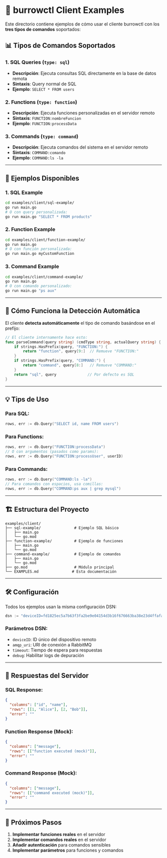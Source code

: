 # 🐇 burrowctl Client Examples

Este directorio contiene ejemplos de cómo usar el cliente burrowctl con los **tres tipos de comandos** soportados:

## 📊 Tipos de Comandos Soportados

### 1. **SQL Queries** (`type: sql`)
- **Descripción**: Ejecuta consultas SQL directamente en la base de datos remota
- **Sintaxis**: Query normal de SQL
- **Ejemplo**: `SELECT * FROM users`

### 2. **Functions** (`type: function`)
- **Descripción**: Ejecuta funciones personalizadas en el servidor remoto
- **Sintaxis**: `FUNCTION:nombreFuncion`
- **Ejemplo**: `FUNCTION:processData`

### 3. **Commands** (`type: command`)
- **Descripción**: Ejecuta comandos del sistema en el servidor remoto
- **Sintaxis**: `COMMAND:comando`
- **Ejemplo**: `COMMAND:ls -la`

---

## 🚀 Ejemplos Disponibles

### 1. SQL Example
```bash
cd examples/client/sql-example/
go run main.go
# O con query personalizada:
go run main.go "SELECT * FROM products"
```

### 2. Function Example
```bash
cd examples/client/function-example/
go run main.go
# O con función personalizada:
go run main.go myCustomFunction
```

### 3. Command Example
```bash
cd examples/client/command-example/
go run main.go
# O con comando personalizado:
go run main.go "ps aux"
```

---

## 🔧 Cómo Funciona la Detección Automática

El cliente **detecta automáticamente** el tipo de comando basándose en el prefijo:

```go
// El cliente internamente hace esto:
func parseCommand(query string) (cmdType string, actualQuery string) {
    if strings.HasPrefix(query, "FUNCTION:") {
        return "function", query[9:]  // Remueve "FUNCTION:"
    }
    if strings.HasPrefix(query, "COMMAND:") {
        return "command", query[8:]   // Remueve "COMMAND:"
    }
    return "sql", query              // Por defecto es SQL
}
```

---

## 💡 Tips de Uso

### Para SQL:
```go
rows, err := db.Query("SELECT id, name FROM users")
```

### Para Functions:
```go
rows, err := db.Query("FUNCTION:processData")
// O con argumentos (pasados como params):
rows, err := db.Query("FUNCTION:processUser", userID)
```

### Para Commands:
```go
rows, err := db.Query("COMMAND:ls -la")
// Para comandos con espacios, usa comillas:
rows, err := db.Query("COMMAND:ps aux | grep mysql")
```

---

## 🏗️ Estructura del Proyecto

```
examples/client/
├── sql-example/               # Ejemplo SQL básico
│   ├── main.go
│   └── go.mod
├── function-example/          # Ejemplo de funciones
│   ├── main.go
│   └── go.mod
├── command-example/           # Ejemplo de comandos
│   ├── main.go
│   └── go.mod
├── go.mod                     # Módulo principal
└── EXAMPLES.md               # Esta documentación
```

---

## 🛠️ Configuración

Todos los ejemplos usan la misma configuración DSN:

```go
dsn := "deviceID=fd1825ec5a7b63f3fa2be9e04154d3b16f676663ba38e23d4ffafa7b0df29efb&amqp_uri=amqp://burrowuser:burrowpass123@localhost:5672/&timeout=5s&debug=true"
```

### Parámetros DSN:
- `deviceID`: ID único del dispositivo remoto
- `amqp_uri`: URI de conexión a RabbitMQ
- `timeout`: Tiempo de espera para respuestas
- `debug`: Habilitar logs de depuración

---

## 📝 Respuestas del Servidor

### SQL Response:
```json
{
  "columns": ["id", "name"],
  "rows": [[1, "Alice"], [2, "Bob"]],
  "error": ""
}
```

### Function Response (Mock):
```json
{
  "columns": ["message"],
  "rows": [["function executed (mock)"]],
  "error": ""
}
```

### Command Response (Mock):
```json
{
  "columns": ["message"],
  "rows": [["command executed (mock)"]],
  "error": ""
}
```

---

## 🎯 Próximos Pasos

1. **Implementar funciones reales** en el servidor
2. **Implementar comandos reales** en el servidor
3. **Añadir autenticación** para comandos sensibles
4. **Implementar parámetros** para funciones y comandos 